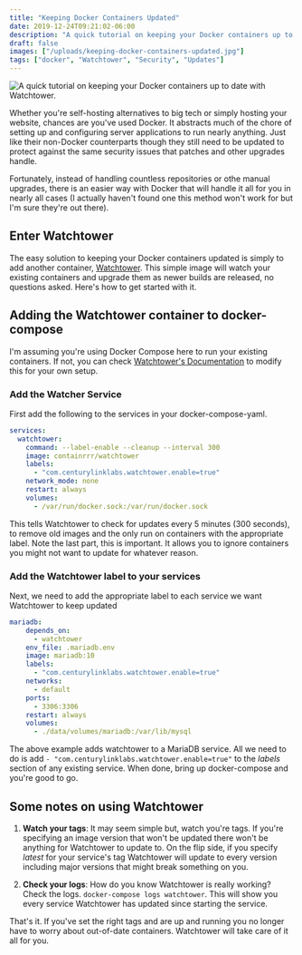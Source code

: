 ```yaml
---
title: "Keeping Docker Containers Updated"
date: 2019-12-24T09:21:02-06:00
description: "A quick tutorial on keeping your Docker containers up to date with Watchtower."
draft: false
images: ["/uploads/keeping-docker-containers-updated.jpg"]
tags: ["docker", "Watchtower", "Security", "Updates"]
---
```


![A quick tutorial on keeping your Docker containers up to date with Watchtower.](/uploads/keeping-docker-containers-updated.jpg)

Whether you're self-hosting alternatives to big tech or simply hosting your website, chances are you've used Docker. It abstracts much of the chore of setting up and configuring server applications to run nearly anything. Just like their non-Docker counterparts though they still need to be updated to protect against the same security issues that patches and other upgrades handle.

Fortunately, instead of handling countless repositories or othe manual upgrades, there is an easier way with Docker that will handle it all for you in nearly all cases (I actually haven't found one this method won't work for but I'm sure they're out there).

## Enter Watchtower

The easy solution to keeping your Docker containers updated is simply to add another container, [Watchtower](https://github.com/containrrr/watchtower). This simple image will watch your existing containers and upgrade them as newer builds are released, no questions asked. Here's how to get started with it.

## Adding the Watchtower container to docker-compose

I'm assuming you're using Docker Compose here to run your existing containers. If not, you can check [Watchtower's Documentation](https://hub.docker.com/r/v2tec/watchtower) to modify this for your own setup.

### Add the Watcher Service

First add the following to the services in your docker-compose-yaml.

```yaml
services:
  watchtower:
    command: --label-enable --cleanup --interval 300
    image: containrrr/watchtower
    labels:
      - "com.centurylinklabs.watchtower.enable=true"
    network_mode: none
    restart: always
    volumes:
      - /var/run/docker.sock:/var/run/docker.sock
```

This tells Watchtower to check for updates every 5 minutes (300 seconds), to remove old images and the only run on containers with the appropriate label. Note the last part, this is important. It allows you to ignore containers you might not want to update for whatever reason.

### Add the Watchtower label to your services

Next, we need to add the appropriate label to each service we want Watchtower to keep updated

```yaml
mariadb:
    depends_on:
      - watchtower
    env_file: .mariadb.env
    image: mariadb:10
    labels:
      - "com.centurylinklabs.watchtower.enable=true"
    networks:
      - default
    ports:
      - 3306:3306
    restart: always
    volumes:
      - ./data/volumes/mariadb:/var/lib/mysql
```

The above example adds watchtower to a MariaDB service. All we need to do is add `- "com.centurylinklabs.watchtower.enable=true"` to the _labels_ section of any existing service. When done, bring up docker-compose and you're good to go.

## Some notes on using Watchtower

1. __Watch your tags__: It may seem simple but, watch you're tags. If you're specifying an image version that won't be updated there won't be anything for Watchtower to update to. On the flip side, if you specify _latest_ for your service's tag Watchtower will update to every version including major versions that might break something on you.

2. __Check your logs__: How do you know Watchtower is really working? Check the logs. `docker-compose logs watchtower`. This will show you every service Watchtower has updated since starting the service.

That's it. If you've set the right tags and are up and running you no longer have to worry about out-of-date containers. Watchtower will take care of it all for you.
